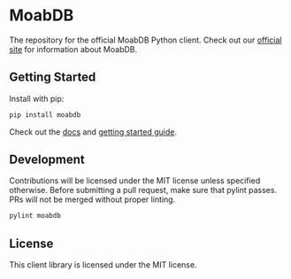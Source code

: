 # MoabDB
The repository for the official MoabDB Python client.
Check out our [official site](https://moabdb.com) for information about MoabDB.

## Getting Started
Install with pip:
```bash
pip install moabdb
```
Check out the [docs](https://docs.moabdb.com) and [getting started guide](https://docs.moabdb.com/moabdb.html#getting-started).

## Development
Contributions will be licensed under the MIT license unless specified otherwise.
Before submitting a pull request, make sure that pylint passes. PRs will not be merged without proper linting.
```bash
pylint moabdb
```

## License
This client library is licensed under the MIT license.
